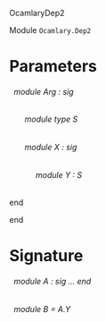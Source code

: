 OcamlaryDep2

 Module `Ocamlary.Dep2`

# Parameters


<a id="argument-1-Arg"></a>
###### &nbsp; module Arg : sig

<a id="module-type-S"></a>
###### &nbsp; &nbsp; &nbsp; &nbsp;module type S



<a id="module-X"></a>
###### &nbsp; &nbsp; &nbsp; &nbsp;module X : sig

<a id="module-Y"></a>
###### &nbsp; &nbsp; &nbsp; &nbsp;&nbsp; &nbsp; &nbsp;module Y : S


end


end




# Signature


<a id="module-A"></a>
###### &nbsp; module A : sig ... end



<a id="module-B"></a>
###### &nbsp; module B = A.Y

